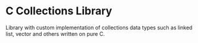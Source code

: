 # C Collections Library

Library with custom implementation of collections data types such as linked list, vector and others written on pure C.
